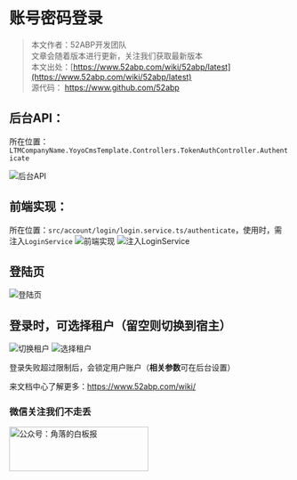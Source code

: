 # 账号密码登录

> 本文作者：52ABP开发团队 </br>
> 文章会随着版本进行更新，关注我们获取最新版本 </br>
> 本文出处：[https://www.52abp.com/wiki/52abp/latest](https://www.52abp.com/wiki/52abp/latest) </br>
> 源代码： https://www.github.com/52abp </br>

<!-- 简单的图文介绍: 关联代码位置 -->
后台API：
---
所在位置：`LTMCompanyName.YoyoCmsTemplate.Controllers.TokenAuthController.Authenticate`

![后台API](images/Features-52ABP-NG-Login-3.png)

前端实现：
---
所在位置：`src/account/login/login.service.ts/authenticate`，使用时，需注入`LoginService`
![前端实现](images/Features-52ABP-NG-Login-5.png)
![注入LoginService](images/Features-52ABP-NG-Login-6.png)


<!-- 简单的图文介绍: 效果展示 -->
登陆页
---
![登陆页](images/Features-52ABP-NG-Login-1.png)


登录时，可选择**租户**（**留空**则切换到**宿主**）
---
![切换租户](images/Features-52ABP-NG-Login-4.png)
![选择租户](images/Features-52ABP-NG-Login-2.png)

<!-- 详细的图文介绍: 常见的应用场景&可能的注意事项 -->
登录失败超过限制后，会锁定用户账户（**相关参数**可在后台设置）


来文档中心了解更多：https://www.52abp.com/wiki/

### 微信关注我们不走丢

<img src="https://raw.githubusercontent.com/52ABP/Documents/V0.16/src/mvc/images/jiaoluowechat.png" class="img-fluid text-center " alt="公众号：角落的白板报" style="height: 80;width: 250px;"/>
